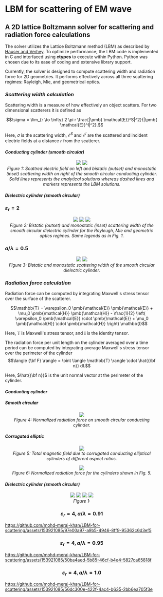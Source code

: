 # LBM for scattering of EM wave

## A 2D lattice Boltzmann solver for scattering and radiation force calculations

The solver utilizes the Lattice Boltzmann method (LBM) as described by [Hauser and Verhey](https://doi.org/10.1103/PhysRevE.96.063306). 
To optimize performance, the LBM code is implemented in C and interfaced using <b>ctypes</b> to execute within Python. Python was chosen 
due to its ease of coding and extensive library support.

Currently, the solver is designed to compute scattering width and radiation force for 2D geometries. It performs effectively across all three scattering regimes: Rayleigh, Mie, and geometrical optics.


### _Scattering width calculation_

Scattering width is a measure of how effectively an object scatters. For two dimensional scatterers it is defined as

$$\sigma = \lim_{r \to \infty} 2 \pi r \frac{|\pmb{ \mathcal{E}}^S|^2}{|\pmb{ \mathcal{E}}^I|^2}.$$

Here, $\sigma$ is the scattering width, $\pmb{ \mathcal{E}}^S$ and $\pmb{ \mathcal{E}}^I$ are the scattered and incident electric fields at a distance $r$ from the scatterer.



#### _Conducting cylinder (smooth circular)_



<p align="center">
    <img src="https://github.com/mohd-meraj-khan/LBM-for-scattering/blob/main/Media/PEC_Es_2D_2_column.svg" style="display: inline-block;">
    <img src="https://github.com/mohd-meraj-khan/LBM-for-scattering/raw/main/Media/RCS_PEC.svg" style="display: inline-block;">
  <br>
  <em>Figure 1: Scattred electric field on left and bistatic (outset) and monostatic (inset) scattering width on right of the smooth circular conducting cylinder.
      Solid lines represents the analytical solutions whereas dashed lines and markers represents the LBM solutions.</em>
</p>







#### _Dielectric cylinder (smooth circular)_

### $\varepsilon_r = 2$


<p align="center">
    <img src="https://github.com/mohd-meraj-khan/LBM-for-scattering/blob/main/Media/RCS_Rayleigh_er_2.0.svg" style="display: inline-block;">
    <img src="https://github.com/mohd-meraj-khan/LBM-for-scattering/blob/main/Media/RCS_Mie_er_2.0.svg" style="display: inline-block;">
    <img src="https://github.com/mohd-meraj-khan/LBM-for-scattering/blob/main/Media/RCS_GO_er_2.0.svg" style="display: inline-block;">
  <br>
  <em>Figure 2: Bistatic (outset) and monostatic (inset) scattering width of the smooth circular dielectric cylinder for the Rayleugh, Mie and geometric optics regimes.
  Same legends as in Fig. 1.</em>
</p>

### $a/ \lambda = 0.5$

<p align="center">
    <img src="https://github.com/mohd-meraj-khan/LBM-for-scattering/blob/main/Media/BRCS_ratio_0.5.svg" style="display: inline-block;">
    <img src="https://github.com/mohd-meraj-khan/LBM-for-scattering/blob/main/Media/MRCS_ratio_0.5.svg" style="display: inline-block;">
  <br>
  <em>Figure 3: Bistatic and monostatic scattering width of the smooth circular dielectric cylinder.</em>
</p>



### _Radiation force calculation_

Radiation force can be computed by integrating Maxwell's stress tensor over the surface of the scatterer.

$$\mathbb{T} = \varepsilon_0 \pmb{\mathcal{E}} \pmb{\mathcal{E}} + \mu_0 \pmb{\mathcal{H}} \pmb{\mathcal{H}} - \frac{1}{2} \left( \varepsilon_0 \pmb{\mathcal{E}} \cdot \pmb{\mathcal{E}} + \mu_0 \pmb{\mathcal{H}} \cdot \pmb{\mathcal{H}} \right) \mathbb{I}$$

Here, $\mathbb{T}$ is Maxwell's stress tensor, and $\mathbb{I}$ is the identity tensor.

The radiation force per unit length on the cylinder averaged over a time period can be computed by integrating average Maxwell's stress tensor over the perimeter of the cylinder
$$\langle {\bf F} \rangle = \oint \langle \mathbb{T} \rangle \cdot  \hat{{\bf n}} dl.$$

Here, $\hat{{\bf n}}$ is the unit normal vector at the perimeter of the cylinder.



#### _Conducting cylinder_







##### _Smooth circular_


<p align="center">
    <img src="https://github.com/mohd-meraj-khan/LBM-for-scattering/blob/main/Media/FxPEC.svg" style="display: inline-block;">
  <br>
  <em>Figure 4: Normalized radiation force on smooth circular conducting cylinder.</em>
</p>


##### _Corrugated elliptic_


<p align="center">
    <img src="https://github.com/mohd-meraj-khan/LBM-for-scattering/blob/main/Media/corrugatedSnap.svg" style="display: inline-block;">
  <br>
  <em>Figure 5: Total magnetic field due to corrugated conducting elliptical cylinders of different aspect ratios.</em>
</p>


<p align="center">
    <img src="https://github.com/mohd-meraj-khan/LBM-for-scattering/blob/main/Media/corrugatedPEC.svg" style="display: inline-block;">
  <br>
  <em>Figure 6: Normalized radiation force for the cylinders shown in Fig. 5.</em>
</p>


#### _Dielectric cylinder (smooth circular)_


<p align="center">
    <img src="https://github.com/mohd-meraj-khan/LBM-for-scattering/blob/main/Media/FxRayleigh.svg" style="display: inline-block;">
    <img src="https://github.com/mohd-meraj-khan/LBM-for-scattering/blob/main/Media/FxMie.svg" style="display: inline-block;">
    <img src="https://github.com/mohd-meraj-khan/LBM-for-scattering/blob/main/Media/FxGO.svg" style="display: inline-block;">
    <img src="https://github.com/mohd-meraj-khan/LBM-for-scattering/blob/main/Media/FxExactLog.svg" style="display: inline-block;">
  <br>
  <em>Figure 1:</em>
</p>


### $$\varepsilon_r = 4, a/ \lambda = 0.91$$


https://github.com/mohd-meraj-khan/LBM-for-scattering/assets/153921085/97e00a97-a9b5-4946-8ff9-95362c6d3ef5



### $$\varepsilon_r = 4, a/ \lambda = 0.95$$


https://github.com/mohd-meraj-khan/LBM-for-scattering/assets/153921085/50ba4aed-5b85-46cf-b4e4-5827ca65818f



### $$\varepsilon_r = 4, a/ \lambda = 1.0$$


https://github.com/mohd-meraj-khan/LBM-for-scattering/assets/153921085/56dc300e-422f-4ac4-b635-2bb6ea705f3e







